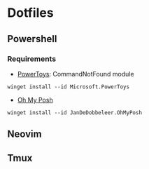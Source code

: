 # Dotfiles

## Powershell

### Requirements
- [PowerToys](): CommandNotFound module
```terminal
winget install --id Microsoft.PowerToys
```

- [Oh My Posh](https://ohmyposh.dev/)
```terminal
winget install --id JanDeDobbeleer.OhMyPosh
```

## Neovim

## Tmux
